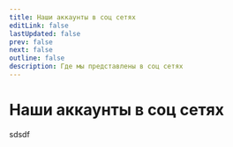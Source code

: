 ```yaml
---
title: Наши аккаунты в соц сетях
editLink: false
lastUpdated: false
prev: false
next: false
outline: false
description: Где мы представлены в соц сетях
---
```


# Наши аккаунты в соц сетях

sdsdf

